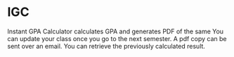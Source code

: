 # IGC

Instant GPA Calculator calculates GPA and generates PDF of the same
You can update your class once you go to the next semester.
A pdf copy can be sent over an email.
You can retrieve the previously calculated result.